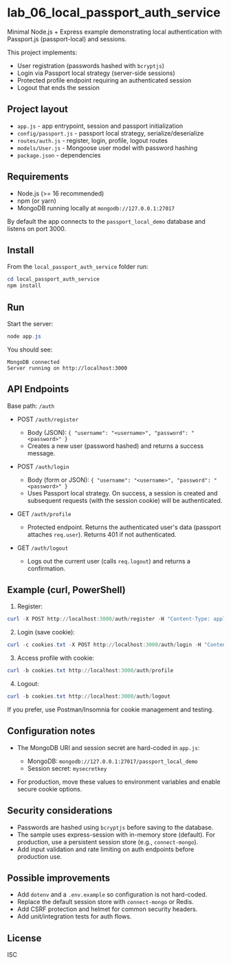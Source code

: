 # lab_06_local_passport_auth_service

Minimal Node.js + Express example demonstrating local authentication with Passport.js (passport-local) and sessions.

This project implements:

- User registration (passwords hashed with `bcryptjs`)
- Login via Passport local strategy (server-side sessions)
- Protected profile endpoint requiring an authenticated session
- Logout that ends the session

## Project layout

- `app.js` - app entrypoint, session and passport initialization
- `config/passport.js` - passport local strategy, serialize/deserialize
- `routes/auth.js` - register, login, profile, logout routes
- `models/User.js` - Mongoose user model with password hashing
- `package.json` - dependencies

## Requirements

- Node.js (>= 16 recommended)
- npm (or yarn)
- MongoDB running locally at `mongodb://127.0.0.1:27017`

By default the app connects to the `passport_local_demo` database and listens on port 3000.

## Install

From the `local_passport_auth_service` folder run:

```powershell
cd local_passport_auth_service
npm install
```

## Run

Start the server:

```powershell
node app.js
```

You should see:

```
MongoDB connected
Server running on http://localhost:3000
```

## API Endpoints

Base path: `/auth`

- POST `/auth/register`
  - Body (JSON): `{ "username": "<username>", "password": "<password>" }`
  - Creates a new user (password hashed) and returns a success message.

- POST `/auth/login`
  - Body (form or JSON): `{ "username": "<username>", "password": "<password>" }`
  - Uses Passport local strategy. On success, a session is created and subsequent requests (with the session cookie) will be authenticated.

- GET `/auth/profile`
  - Protected endpoint. Returns the authenticated user's data (passport attaches `req.user`). Returns 401 if not authenticated.

- GET `/auth/logout`
  - Logs out the current user (calls `req.logout`) and returns a confirmation.

## Example (curl, PowerShell)

1) Register:

```powershell
curl -X POST http://localhost:3000/auth/register -H "Content-Type: application/json" -d '{"username":"bob","password":"secret"}'
```

2) Login (save cookie):

```powershell
curl -c cookies.txt -X POST http://localhost:3000/auth/login -H "Content-Type: application/json" -d '{"username":"bob","password":"secret"}'
```

3) Access profile with cookie:

```powershell
curl -b cookies.txt http://localhost:3000/auth/profile
```

4) Logout:

```powershell
curl -b cookies.txt http://localhost:3000/auth/logout
```

If you prefer, use Postman/Insomnia for cookie management and testing.

## Configuration notes

- The MongoDB URI and session secret are hard-coded in `app.js`:
  - MongoDB: `mongodb://127.0.0.1:27017/passport_local_demo`
  - Session secret: `mysecretkey`

- For production, move these values to environment variables and enable secure cookie options.

## Security considerations

- Passwords are hashed using `bcryptjs` before saving to the database.
- The sample uses express-session with in-memory store (default). For production, use a persistent session store (e.g., `connect-mongo`).
- Add input validation and rate limiting on auth endpoints before production use.

## Possible improvements

- Add `dotenv` and a `.env.example` so configuration is not hard-coded.
- Replace the default session store with `connect-mongo` or Redis.
- Add CSRF protection and helmet for common security headers.
- Add unit/integration tests for auth flows.

## License

ISC

